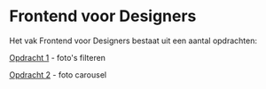 # Frontend voor Designers

Het vak Frontend voor Designers bestaat uit een aantal opdrachten:

[Opdracht 1](https://github.com/TomWesterhof/Frontend-voor-Designers/tree/master/Opdracht%201) - foto's filteren

[Opdracht 2](https://github.com/TomWesterhof/Frontend-voor-Designers/tree/master/Opdracht%202) - foto carousel
